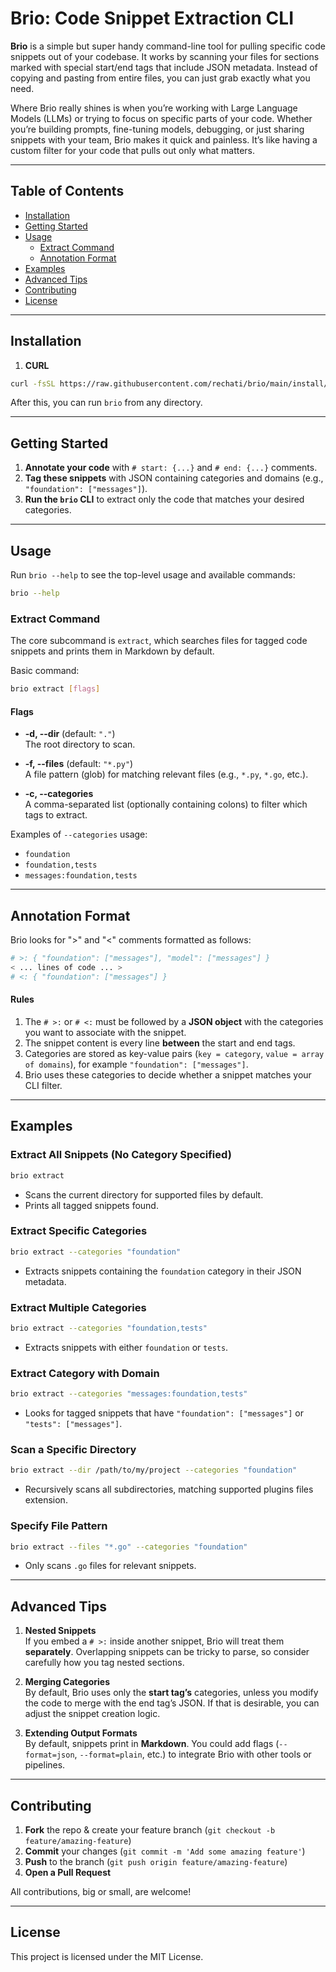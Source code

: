 # Brio: Code Snippet Extraction CLI

**Brio** is a simple but super handy command-line tool for pulling specific code snippets out of your codebase. It works by scanning your files for sections marked with special start/end tags that include JSON metadata. Instead of copying and pasting from entire files, you can just grab exactly what you need.

Where Brio really shines is when you’re working with Large Language Models (LLMs) or trying to focus on specific parts of your code. Whether you’re building prompts, fine-tuning models, debugging, or just sharing snippets with your team, Brio makes it quick and painless. It’s like having a custom filter for your code that pulls out only what matters.

---

## Table of Contents

- [Installation](#installation)
- [Getting Started](#getting-started)
- [Usage](#usage)
    - [Extract Command](#extract-command)
    - [Annotation Format](#annotation-format)
- [Examples](#examples)
- [Advanced Tips](#advanced-tips)
- [Contributing](#contributing)
- [License](#license)

---

## Installation

1. **CURL**

```bash
curl -fsSL https://raw.githubusercontent.com/rechati/brio/main/install/install.sh | bash
```

After this, you can run `brio` from any directory.

---

## Getting Started

1. **Annotate your code** with `# start: {...}` and `# end: {...}` comments.
2. **Tag these snippets** with JSON containing categories and domains (e.g., `"foundation": ["messages"]`).
3. **Run the `brio` CLI** to extract only the code that matches your desired categories.

---

## Usage

Run `brio --help` to see the top-level usage and available commands:

```bash
brio --help
```

### Extract Command

The core subcommand is `extract`, which searches files for tagged code snippets and prints them in Markdown by default.

Basic command:

```bash
brio extract [flags]
```

#### Flags

- **-d, --dir** (default: `"."`)  
  The root directory to scan.

- **-f, --files** (default: `"*.py"`)  
  A file pattern (glob) for matching relevant files (e.g., `*.py`, `*.go`, etc.).

- **-c, --categories**  
  A comma-separated list (optionally containing colons) to filter which tags to extract.

Examples of `--categories` usage:
- `foundation`
- `foundation,tests`
- `messages:foundation,tests`

---

## Annotation Format

Brio looks for ">" and "<" comments formatted as follows:

```python
# >: { "foundation": ["messages"], "model": ["messages"] }
< ... lines of code ... >
# <: { "foundation": ["messages"] }
```

#### Rules

1. The `# >:` or `# <:` must be followed by a **JSON object** with the categories you want to associate with the snippet.
2. The snippet content is every line **between** the start and end tags.
3. Categories are stored as key-value pairs (`key = category`, `value = array of domains`), for example `"foundation": ["messages"]`.
4. Brio uses these categories to decide whether a snippet matches your CLI filter.

---

## Examples

### Extract All Snippets (No Category Specified)

```bash
brio extract
```

- Scans the current directory for supported files by default.
- Prints all tagged snippets found.

### Extract Specific Categories

```bash
brio extract --categories "foundation"
```

- Extracts snippets containing the `foundation` category in their JSON metadata.

### Extract Multiple Categories

```bash
brio extract --categories "foundation,tests"
```

- Extracts snippets with either `foundation` or `tests`.

### Extract Category with Domain

```bash
brio extract --categories "messages:foundation,tests"
```

- Looks for tagged snippets that have `"foundation": ["messages"]` or `"tests": ["messages"]`.

### Scan a Specific Directory

```bash
brio extract --dir /path/to/my/project --categories "foundation"
```

- Recursively scans all subdirectories, matching supported plugins files extension.

### Specify File Pattern

```bash
brio extract --files "*.go" --categories "foundation"
```

- Only scans `.go` files for relevant snippets.

---

## Advanced Tips

1. **Nested Snippets**  
   If you embed a `# >:` inside another snippet, Brio will treat them **separately**. Overlapping snippets can be tricky to parse, so consider carefully how you tag nested sections.

2. **Merging Categories**  
   By default, Brio uses only the **start tag’s** categories, unless you modify the code to merge with the end tag’s JSON. If that is desirable, you can adjust the snippet creation logic.

3. **Extending Output Formats**  
   By default, snippets print in **Markdown**. You could add flags (`--format=json`, `--format=plain`, etc.) to integrate Brio with other tools or pipelines.

---

## Contributing

1. **Fork** the repo & create your feature branch (`git checkout -b feature/amazing-feature`)
2. **Commit** your changes (`git commit -m 'Add some amazing feature'`)
3. **Push** to the branch (`git push origin feature/amazing-feature`)
4. **Open a Pull Request**

All contributions, big or small, are welcome!

---

## License

This project is licensed under the MIT License.

